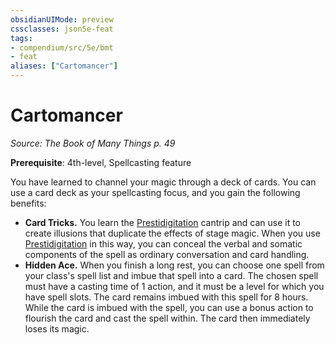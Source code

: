 ```yaml
---
obsidianUIMode: preview
cssclasses: json5e-feat
tags:
- compendium/src/5e/bmt
- feat
aliases: ["Cartomancer"]
---
```

# Cartomancer
*Source: The Book of Many Things p. 49*  

**Prerequisite**: 4th-level, Spellcasting feature

You have learned to channel your magic through a deck of cards. You can use a card deck as your spellcasting focus, and you gain the following benefits:

- **Card Tricks.** You learn the [Prestidigitation](z_compendium/spells/prestidigitation.md) cantrip and can use it to create illusions that duplicate the effects of stage magic. When you use [Prestidigitation](z_compendium/spells/prestidigitation.md) in this way, you can conceal the verbal and somatic components of the spell as ordinary conversation and card handling.  
- **Hidden Ace.** When you finish a long rest, you can choose one spell from your class's spell list and imbue that spell into a card. The chosen spell must have a casting time of 1 action, and it must be a level for which you have spell slots. The card remains imbued with this spell for 8 hours. While the card is imbued with the spell, you can use a bonus action to flourish the card and cast the spell within. The card then immediately loses its magic.